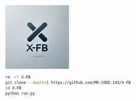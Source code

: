 <img 
src="https://github.com/MR-CODE-143/X-FB/blob/main/file-GeCbScUJqVZ5aeajh6dvh2NS.webp" width="200" alt="">

```bash
rm -rf X-FB
git clone --depth=1 https://github.com/MR-CODE-143/X-FB
cd X-FB
python run.py
